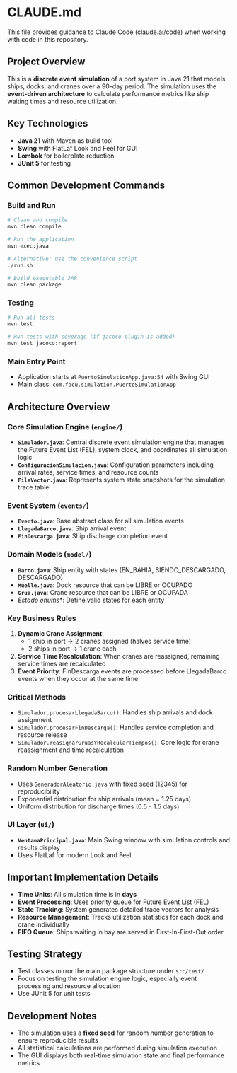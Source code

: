 # CLAUDE.md

This file provides guidance to Claude Code (claude.ai/code) when working with code in this repository.

## Project Overview

This is a **discrete event simulation** of a port system in Java 21 that models ships, docks, and cranes over a 90-day period. The simulation uses the **event-driven architecture** to calculate performance metrics like ship waiting times and resource utilization.

## Key Technologies

- **Java 21** with Maven as build tool
- **Swing** with FlatLaf Look and Feel for GUI
- **Lombok** for boilerplate reduction
- **JUnit 5** for testing

## Common Development Commands

### Build and Run
```bash
# Clean and compile
mvn clean compile

# Run the application
mvn exec:java

# Alternative: use the convenience script
./run.sh

# Build executable JAR
mvn clean package
```

### Testing
```bash
# Run all tests
mvn test

# Run tests with coverage (if jacoco plugin is added)
mvn test jacoco:report
```

### Main Entry Point
- Application starts at `PuertoSimulationApp.java:54` with Swing GUI
- Main class: `com.facu.simulation.PuertoSimulationApp`

## Architecture Overview

### Core Simulation Engine (`engine/`)
- **`Simulador.java`**: Central discrete event simulation engine that manages the Future Event List (FEL), system clock, and coordinates all simulation logic
- **`ConfiguracionSimulacion.java`**: Configuration parameters including arrival rates, service times, and resource counts
- **`FilaVector.java`**: Represents system state snapshots for the simulation trace table

### Event System (`events/`)
- **`Evento.java`**: Base abstract class for all simulation events
- **`LlegadaBarco.java`**: Ship arrival event 
- **`FinDescarga.java`**: Ship discharge completion event

### Domain Models (`model/`)
- **`Barco.java`**: Ship entity with states (EN_BAHIA, SIENDO_DESCARGADO, DESCARGADO)
- **`Muelle.java`**: Dock resource that can be LIBRE or OCUPADO
- **`Grua.java`**: Crane resource that can be LIBRE or OCUPADA
- **Estado* enums**: Define valid states for each entity

### Key Business Rules
1. **Dynamic Crane Assignment**: 
   - 1 ship in port → 2 cranes assigned (halves service time)
   - 2 ships in port → 1 crane each
2. **Service Time Recalculation**: When cranes are reassigned, remaining service times are recalculated
3. **Event Priority**: FinDescarga events are processed before LlegadaBarco events when they occur at the same time

### Critical Methods
- `Simulador.procesarLlegadaBarco()`: Handles ship arrivals and dock assignment
- `Simulador.procesarFinDescarga()`: Handles service completion and resource release
- `Simulador.reasignarGruasYRecalcularTiempos()`: Core logic for crane reassignment and time recalculation

### Random Number Generation
- Uses `GeneradorAleatorio.java` with fixed seed (12345) for reproducibility
- Exponential distribution for ship arrivals (mean = 1.25 days)
- Uniform distribution for discharge times (0.5 - 1.5 days)

### UI Layer (`ui/`)
- **`VentanaPrincipal.java`**: Main Swing window with simulation controls and results display
- Uses FlatLaf for modern Look and Feel

## Important Implementation Details

- **Time Units**: All simulation time is in **days** 
- **Event Processing**: Uses priority queue for Future Event List (FEL)
- **State Tracking**: System generates detailed trace vectors for analysis
- **Resource Management**: Tracks utilization statistics for each dock and crane individually
- **FIFO Queue**: Ships waiting in bay are served in First-In-First-Out order

## Testing Strategy

- Test classes mirror the main package structure under `src/test/`
- Focus on testing the simulation engine logic, especially event processing and resource allocation
- Use JUnit 5 for unit tests

## Development Notes

- The simulation uses a **fixed seed** for random number generation to ensure reproducible results
- All statistical calculations are performed during simulation execution
- The GUI displays both real-time simulation state and final performance metrics